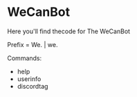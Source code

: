 # WeCanBot
Here you'll find thecode for The WeCanBot

Prefix = We. | we.

Commands:
 - help
 - userinfo
 - discordtag
